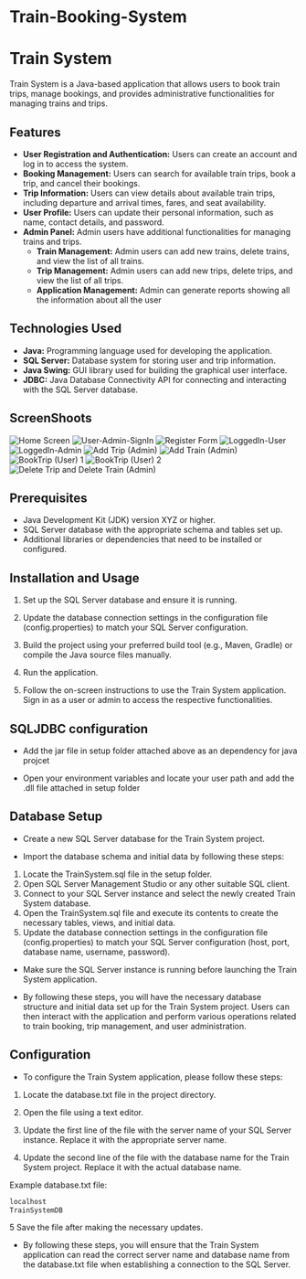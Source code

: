 # Train-Booking-System


# Train System

Train System is a Java-based application that allows users to book train trips, manage bookings, and provides administrative functionalities for managing trains and trips.

## Features

- **User Registration and Authentication:** Users can create an account and log in to access the system.
- **Booking Management:** Users can search for available train trips, book a trip, and cancel their bookings.
- **Trip Information:** Users can view details about available train trips, including departure and arrival times, fares, and seat availability.
- **User Profile:** Users can update their personal information, such as name, contact details, and password.
- **Admin Panel:** Admin users have additional functionalities for managing trains and trips.
  - **Train Management:** Admin users can add new trains, delete trains, and view the list of all trains.
  - **Trip Management:** Admin users can add new trips, delete trips, and view the list of all trips.
  - **Application Management:** Admin can generate reports showing all the information about all the user

## Technologies Used

- **Java:** Programming language used for developing the application.
- **SQL Server:** Database system for storing user and trip information.
- **Java Swing:** GUI library used for building the graphical user interface.
- **JDBC:** Java Database Connectivity API for connecting and interacting with the SQL Server database.

## ScreenShoots
![Home Screen](https://github.com/OmarGaafar1/Train-Booking-System/assets/92587188/ddb623d4-32d2-4350-ac13-db62ae6ffde9)
![User-Admin-SignIn](https://github.com/OmarGaafar1/Train-Booking-System/assets/92587188/3d6e6e0a-116b-4df7-8bfe-152c2db62e23)
![Register Form](https://github.com/OmarGaafar1/Train-Booking-System/assets/92587188/2214838f-c685-45bd-877c-68c1e27d5b2c)
![LoggedIn-User](https://github.com/OmarGaafar1/Train-Booking-System/assets/92587188/e4ff990c-92d0-48a4-9d9f-c605a9405aa0)
![LoggedIn-Admin](https://github.com/OmarGaafar1/Train-Booking-System/assets/92587188/efff5dcb-043b-420c-9b17-a4888e8f661a)
![Add Trip (Admin)](https://github.com/OmarGaafar1/Train-Booking-System/assets/92587188/d6055e5a-4c35-48d2-9812-b64828b23a6a)
![Add Train (Admin)](https://github.com/OmarGaafar1/Train-Booking-System/assets/92587188/4a1ade12-c26d-4e95-9e31-4ceb3b4d1b8d)
![BookTrip (User) 1](https://github.com/OmarGaafar1/Train-Booking-System/assets/92587188/70c51919-dd88-40f6-9971-80abc0c9c562)
![BookTrip (User) 2](https://github.com/OmarGaafar1/Train-Booking-System/assets/92587188/513a4fcc-097e-4d75-bda7-5091b7038b03)
![Delete Trip and Delete Train (Admin)](https://github.com/OmarGaafar1/Train-Booking-System/assets/92587188/6643dff8-3290-483d-a659-5576ea39b474)



## Prerequisites

- Java Development Kit (JDK) version XYZ or higher.
- SQL Server database with the appropriate schema and tables set up.
- Additional libraries or dependencies that need to be installed or configured.

## Installation and Usage

1. Set up the SQL Server database and ensure it is running.

2. Update the database connection settings in the configuration file (config.properties) to match your SQL Server configuration.

3. Build the project using your preferred build tool (e.g., Maven, Gradle) or compile the Java source files manually.

4. Run the application.

5. Follow the on-screen instructions to use the Train System application. Sign in as a user or admin to access the respective   functionalities.



## SQLJDBC configuration

- Add the jar file in setup folder attached above as an dependency for java projcet

- Open your environment variables and locate your user path and add the .dll file attached in setup folder

## Database Setup

- Create a new SQL Server database for the Train System project.

- Import the database schema and initial data by following these steps:

1. Locate the TrainSystem.sql file in the setup folder.
2. Open SQL Server Management Studio or any other suitable SQL client.
3. Connect to your SQL Server instance and select the newly created Train System database.
4. Open the TrainSystem.sql file and execute its contents to create the necessary tables, views, and initial data.
5. Update the database connection settings in the configuration file (config.properties) to match your SQL Server configuration (host, port, database name, username, password).

- Make sure the SQL Server instance is running before launching the Train System application.

- By following these steps, you will have the necessary database structure and initial data set up for the Train System project. Users can then interact with the application and perform various operations related to train booking, trip management, and user administration.


## Configuration

- To configure the Train System application, please follow these steps:

1. Locate the database.txt file in the project directory.

2. Open the file using a text editor.

3. Update the first line of the file with the server name of your SQL Server instance. Replace it with the appropriate server name.

4. Update the second line of the file with the database name for the Train System project. Replace it with the actual database name.

Example database.txt file:
  ```bash
localhost
TrainSystemDB
```
5 Save the file after making the necessary updates.

- By following these steps, you will ensure that the Train System application can read the correct server name and database name from the database.txt file when establishing a connection to the SQL Server.
